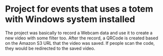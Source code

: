 # Project for events that uses a totem with Windows system installed

The project was basically to record a Webcam data and use it to create a new video with some filter too.
After the record, a QRCode is created based on the Amazon S3 URL that the video was saved. If people scan the code, they would be redirected to the saved video.
